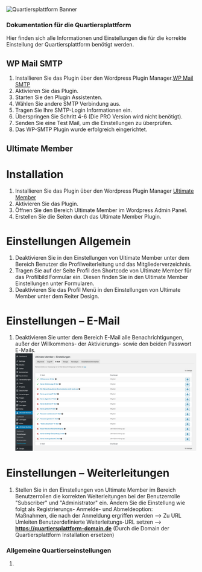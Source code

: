 ![Quartiersplattform Banner](https://github.com/studio-arrenberg/quartiersplattform/raw/main/.github/assets/quartiersplattform-banner-02.jpg)

### Dokumentation für die Quartiersplattform
Hier finden sich alle Informationen und Einstellungen die für die korrekte Einstellung der Quartiersplattform benötigt werden.

## WP Mail SMTP
1. Installieren Sie das Plugin über den Wordpress Plugin Manager.[WP Mail SMTP]() 
2. Aktivieren Sie das Plugin.
3. Starten Sie den Plugin Assistenten.
4. Wählen Sie andere SMTP Verbindung aus.
5. Tragen Sie Ihre SMTP-Login Informationen ein.
6. Überspringen Sie Schritt 4-6 (Die PRO Version wird nicht benötigt).
7. Senden Sie eine Test Mail, um die Einstellungen zu überprüfen.
8. Das WP-SMTP Plugin wurde erfolgreich eingerichtet.

## Ultimate Member

# Installation
1. Installieren Sie das Plugin über den Wordpress Plugin Manager [Ultimate Member]() 
2. Aktivieren Sie das Plugin.
3. Öffnen Sie den Bereich Ultimate Member im Wordpress Admin Panel.
4. Erstellen Sie die Seiten durch das Ultimate Member Plugin.

# Einstellungen Allgemein
1. Deaktivieren Sie in den Einstellungen von Ultimate Member unter dem Bereich Benutzer die Profilweiterleitung und das Mitgliederverzeichnis.
2. Tragen Sie auf der Seite Profil den Shortcode von Ultimate Member für das Profilbild Formular ein. Diesen finden Sie in den Ultimate Member Einstellungen unter Formularen.
3. Deaktivieren Sie das Profil Menü in den Einstellungen von Ultimate Member unter dem Reiter Design.

# Einstellungen – E-Mail
1. Deaktivieren Sie unter dem Bereich E-Mail alle Benachrichtigungen, außer der Willkommens- der Aktivierungs- sowie den beiden Passwort E-Mails.
![E-Mail Einstellungen](/documentation/E-Mail_Documentation.jpg)



# Einstellungen – Weiterleitungen
1. Stellen Sie in den Einstellungen von Ultimate Member im Bereich Benutzerrollen die korrekten Weiterleitungen bei der Benutzerrolle "Subscriber" und "Administrator" ein. Ändern Sie die Einstellung wie folgt als Registrierungs- Anmelde- und Abmeldeoption:<br>
Maßnahmen, die nach der Anmeldung ergriffen werden --> Zu URL Umleiten
Benutzerdefinierte Weiterleitungs-URL setzen --> **https://quartiersplattform-domain.de** (Durch die Domain der Quartiersplattform Installation ersetzen)

### Allgemeine Quartierseinstellungen
1. 










